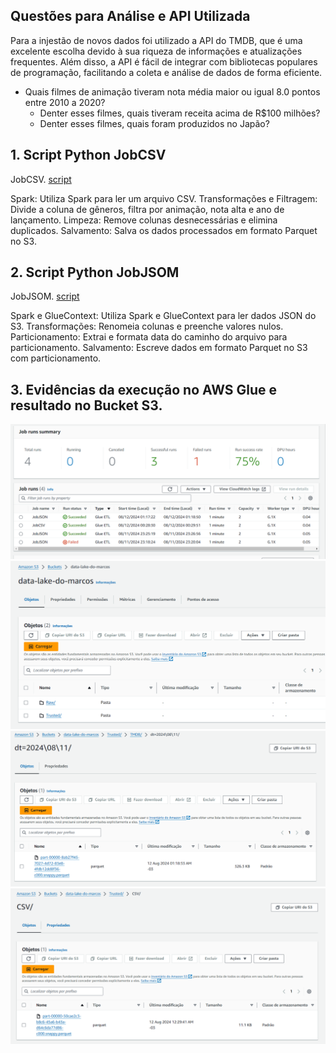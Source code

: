 ## Questões para Análise e API Utilizada

 Para a injestão de novos dados foi utilizado a API do TMDB, que é uma excelente escolha devido à sua riqueza de informações e atualizações frequentes. Além disso, a API é fácil de integrar com bibliotecas populares de programação, facilitando a coleta e análise de dados de forma eficiente.

- Quais filmes de animação tiveram nota média maior ou igual 8.0 pontos entre 2010 a 2020?
  - Denter esses filmes, quais tiveram receita acima de R$100 milhões?
  - Denter esses filmes, quais  foram produzidos no Japão?

## 1. Script Python JobCSV

JobCSV. [script](/Sprint8/desafio/JobCSV.py)

Spark: Utiliza Spark para ler um arquivo CSV.
Transformações e Filtragem: Divide a coluna de gêneros, filtra por animação, nota alta e ano de lançamento.
Limpeza: Remove colunas desnecessárias e elimina duplicados.
Salvamento: Salva os dados processados em formato Parquet no S3.

## 2. Script Python JobJSOM

JobJSOM. [script](/Sprint8/desafio/JobJSOM.py)

Spark e GlueContext: Utiliza Spark e GlueContext para ler dados JSON do S3.
Transformações: Renomeia colunas e preenche valores nulos.
Particionamento: Extrai e formata data do caminho do arquivo para particionamento.
Salvamento: Escreve dados em formato Parquet no S3 com particionamento.

## 3. Evidências da execução no AWS Glue e resultado no Bucket S3.

![Evidencia 1](/Sprint8/evidencias/EvidenciaGlue1.png)
![Evidencia 2](/Sprint8/evidencias/EvidenciaGlue2.png)
![Evidencia 3](/Sprint8/evidencias/EvidenciaGlue3.png)
![Evidencia 4](/Sprint8/evidencias/EvidenciaGlue4.png)